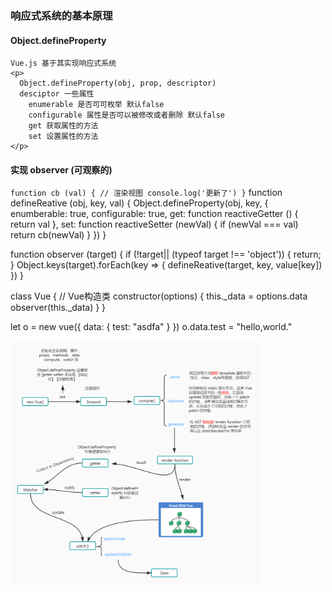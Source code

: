 ### 响应式系统的基本原理
  #### Object.defineProperty
    Vue.js 基于其实现响应式系统
    <p>
      Object.defineProperty(obj, prop, descriptor)
      desciptor 一些属性
        enumerable 是否可可枚举 默认false
        configurable 属性是否可以被修改或者删除 默认false
        get 获取属性的方法
        set 设置属性的方法
    </p>
  #### 实现 observer (可观察的)
  `
    function cb (val) {
        // 渲染视图
        console.log('更新了')
    }
  `
  function defineReative (obj, key, val) {
      Object.defineProperty(obj, key, {
          enumberable: true,
          configurable: true,
          get: function reactiveGetter () {
              return val
          },
          set: function reactiveSetter (newVal) {
              if (newVal === val) return
              cb(newVal)
          }
      })
  }

  function observer (target) {
      if (!target|| (typeof target !== 'object')) {
          return;
      }
      Object.keys(target).forEach(key => {
          defineReative(target, key, value[key])
      })
  }

  class Vue {
      // Vue构造类
      constructor(options) {
          this._data = options.data
          observer(this._data)
      }
  }

  let o = new vue({
      data: {
          test: "asdfa"
      }
  })
  o.data.test = "hello,world."

<img src="./Vue 概述.jpg" width="400" height="auto"/>